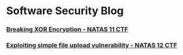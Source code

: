 # Software Security Blog

### [Breaking XOR Encryption - NATAS 11 CTF](https://raj3shp.github.io/ctf-natas11)
### [Exploiting simple file upload vulnerability - NATAS 12 CTF](https://raj3shp.github.io/ctf-natas12)
